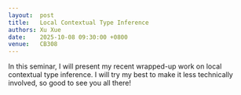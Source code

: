 ```yaml
--- 
layout:  post 
title:   Local Contextual Type Inference
authors: Xu Xue
date:    2025-10-08 09:30:00 +0800
venue:   CB308
--- 
```


In this seminar, I will present my recent wrapped-up work on local contextual type inference. 
I will try my best to make it less technically involved, so good to see you all there!
